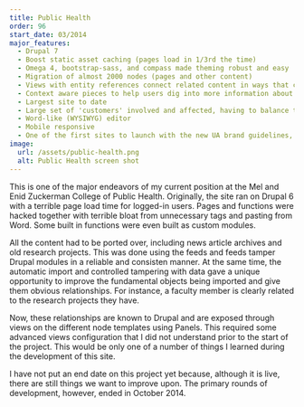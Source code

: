 ```yaml
---
title: Public Health
order: 96
start_date: 03/2014
major_features:
  - Drupal 7
  - Boost static asset caching (pages load in 1/3rd the time)
  - Omega 4, bootstrap-sass, and compass made theming robust and easy
  - Migration of almost 2000 nodes (pages and other content)
  - Views with entity references connect related content in ways that can be exposed to visitors
  - Context aware pieces to help users dig into more information about faculty, research areas, and research projects
  - Largest site to date
  - Large set of 'customers' involved and affected, having to balance their requests with each other and the reality of user experience.
  - Word-like (WYSIWYG) editor
  - Mobile responsive
  - One of the first sites to launch with the new UA brand guidelines, helping to shape standards before they were made.
image:
  url: /assets/public-health.png
  alt: Public Health screen shot
---
```


This is one of the major endeavors of my current position at the Mel and Enid
Zuckerman College of Public Health. Originally, the site ran on Drupal 6 with
a terrible page load time for logged-in users. Pages and functions were hacked
together with terrible bloat from unnecessary tags and pasting from Word. Some
built in functions were even built as custom modules.

All the content had to be ported over, including news article archives and old
research projects. This was done using the feeds and feeds tamper Drupal modules in a reliable and consisten manner.
At the same time, the automatic import and controlled tampering with data gave
a unique opportunity to improve the fundamental objects being imported and
give them obvious relationships. For instance, a faculty member is clearly
related to the research projects they have.

Now, these relationships are known to Drupal and are exposed through views on
the different node templates using Panels. This required some advanced views
configuration that I did not understand prior to the start of the project.
This would be only one of a number of things I learned during the development
of this site.

I have not put an end date on this project yet because, although it is live,
there are still things we want to improve upon. The primary rounds of
development, however, ended in October 2014.
